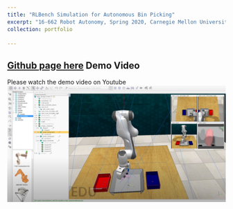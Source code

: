 ```yaml
---
title: "RLBench Simulation for Autonomous Bin Picking"
excerpt: "16-662 Robot Autonomy, Spring 2020, Carnegie Mellon University <br/><img src='/images/500x300.png'>"
collection: portfolio

---
```


[Github page here](https://github.com/aaronzguan/Autonomous-Bin-Picking)
Demo Video
---------------

Please watch the demo video on Youtube
[![](/images/portfolio-4-demo.png)](https://www.youtube.com/watch?v=SxaQyB_vTLc&feature=youtu.be)